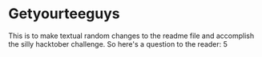 # Getyourteeguys
This is to make textual random changes to the readme file and accomplish the silly hacktober challenge.
So here's a question to the reader: 
5
